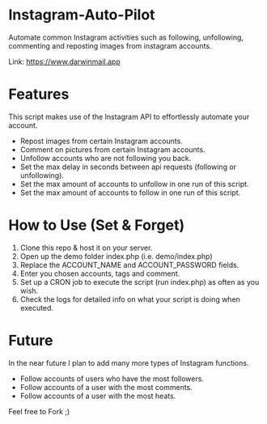 # Instagram-Auto-Pilot
Automate common Instagram activities such as following, unfollowing, commenting and reposting images from instagram accounts. 

Link: https://www.darwinmail.app


# Features
This script makes use of the Instagram API to effortlessly automate your account.
* Repost images from certain Instagram accounts.
* Comment on pictures from certain Instagram accounts.
* Unfollow accounts who are not following you back.
* Set the max delay in seconds between api requests (following or unfollowing).
* Set the max amount of accounts to unfollow in one run of this script.
* Set the max amount of accounts to follow in one run of this script.


# How to Use (Set & Forget)
1. Clone this repo & host it on your server.
2. Open up the demo folder index.php (i.e. demo/index.php)
3. Replace the ACCOUNT_NAME and ACCOUNT_PASSWORD fields.
4. Enter you chosen accounts, tags and comment.
5. Set up a CRON job to execute the script (run index.php) as often as you wish.
6. Check the logs for detailed info on what your script is doing when executed.


# Future
In the near future I plan to add many more types of Instagram functions.

* Follow accounts of users who have the most followers.
* Follow accounts of a user with the most comments.
* Follow accounts of a user with the most heats.

Feel free to Fork ;)
